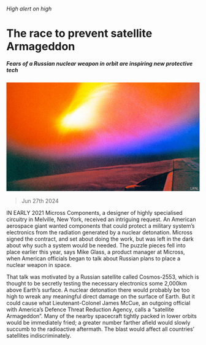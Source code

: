 ###### High alert on high

# The race to prevent satellite Armageddon 

##### Fears of a Russian nuclear weapon in orbit are inspiring new protective tech 

![image](images/20240629_STP001.jpg) 

> Jun 27th 2024 

IN EARLY 2021 Micross Components, a designer of highly specialised circuitry in Melville, New York, received an intriguing request. An American aerospace giant wanted components that could protect a military system’s electronics from the radiation generated by a nuclear detonation. Micross signed the contract, and set about doing the work, but was left in the dark about why such a system would be needed. The puzzle pieces fell into place earlier this year, says Mike Glass, a product manager at Micross, when American officials began to talk about Russian plans to place a nuclear weapon in space.

That talk was motivated by a Russian satellite called Cosmos-2553, which is thought to be secretly testing the necessary electronics some 2,000km above Earth’s surface. A nuclear detonation there would probably be too high to wreak any meaningful direct damage on the surface of Earth. But it could cause what Lieutenant-Colonel James McCue, an outgoing official with America’s Defence Threat Reduction Agency, calls a “satellite Armageddon”. Many of the nearby spacecraft tightly packed in lower orbits would be immediately fried; a greater number farther afield would slowly succumb to the radioactive aftermath. The blast would affect all countries’ satellites indiscriminately.

